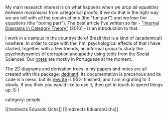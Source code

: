 My main research interest is on what happens when we _drop all equalities between morphisms_ from categorical proofs; if we do that in the right way we are left with all the constructions (the "fun part") and we lose the equations (the "boring part"). The best article I've written so far - ["Internal Diagrams in Category Theory"](http://angg.twu.net/math-b.html#internal-diags-in-ct) (2010) - is an introduction to that.

I work in a campus in the countryside of Brazil that is a kind of (academical) nowhere. In order to cope with the, hm, psychological effects of that I have started, together with a few friends, an informal group to study the psychodynamics of corruption and apathy using tools from the Social Sciences. Our [notes](http://angg.twu.net/psi-cor.html) are mostly in Portuguese at the moment.

The 2D diagrams and derivation trees in my papers and notes are all created with this package: [dednat4](http://angg.twu.net/dednat4.html). Its documentation is precarious and its code is a mess, but its [rewrite](http://angg.twu.net/dednat5/) is 95% finished, and I am migrating to it slowly. If you think you would like to use it, then get in touch to speed things up. 8-)

category: people

[[!redirects Eduardo Ochs]]
[[!redirects EduardoOchs]]
